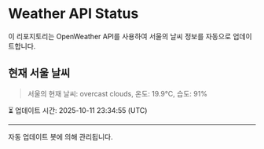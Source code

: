 
# Weather API Status

이 리포지토리는 OpenWeather API를 사용하여 서울의 날씨 정보를 자동으로 업데이트합니다.

## 현재 서울 날씨
> 서울의 현재 날씨: overcast clouds, 온도: 19.9°C, 습도: 91%

⏳ 업데이트 시간: 2025-10-11 23:34:55 (UTC)

---
자동 업데이트 봇에 의해 관리됩니다.
